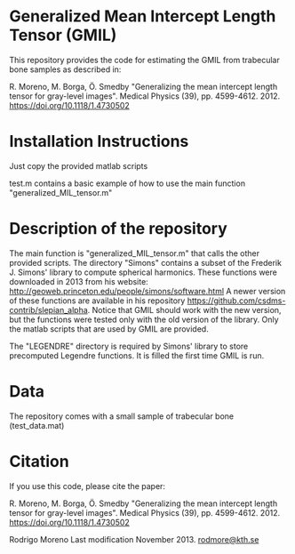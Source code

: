# Generalized Mean Intercept Length Tensor (GMIL)

This repository provides the code for estimating the GMIL from trabecular bone samples as described in:

R. Moreno, M. Borga, Ö. Smedby "Generalizing the mean intercept length tensor for gray-level images". Medical Physics (39), pp. 4599-4612. 2012. https://doi.org/10.1118/1.4730502



# Installation Instructions
Just copy the provided matlab scripts

test.m contains a basic example of how to use the main function "generalized_MIL_tensor.m"

# Description of the repository

The main function is "generalized_MIL_tensor.m" that calls the other provided scripts. 
The directory "Simons" contains a subset of the Frederik J. Simons' library to compute spherical harmonics. These functions were downloaded in 2013 from his website: 
http://geoweb.princeton.edu/people/simons/software.html
A newer version of these functions are available in his repository https://github.com/csdms-contrib/slepian_alpha. Notice that GMIL should work with the new version, but the functions were tested only with the old version of the library. Only the matlab scripts that are used by GMIL are provided.

The "LEGENDRE" directory is required by Simons' library to store precomputed Legendre functions. It is filled the first time GMIL is run.

# Data

The repository comes with a small sample of trabecular bone (test_data.mat)


# Citation
If you use this code, please cite the paper:

R. Moreno, M. Borga, Ö. Smedby "Generalizing the mean intercept length tensor for gray-level images". Medical Physics (39), pp. 4599-4612. 2012. https://doi.org/10.1118/1.4730502



Rodrigo Moreno 
Last modification November 2013. rodmore@kth.se
